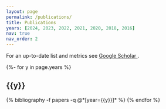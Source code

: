 ```yaml
---
layout: page
permalink: /publications/
title: Publications
years: [2024, 2023, 2022, 2021, 2020, 2018, 2016]
nav: true
nav_order: 2
---
```

For an up-to-date list and metrics see <a href="https://scholar.google.com/citations?user=nWiH4jsAAAAJ&hl=en&authuser=1" target="_blank" title="Google Scholar">Google Scholar  <i class="ai ai-google-scholar"></i></a>.


<!-- _pages/publications.md -->
<div class="publications">

{%- for y in page.years %}
  <h2 class="year">{{y}}</h2>
  {% bibliography -f papers -q @*[year={{y}}]* %}
{% endfor %}

</div>
